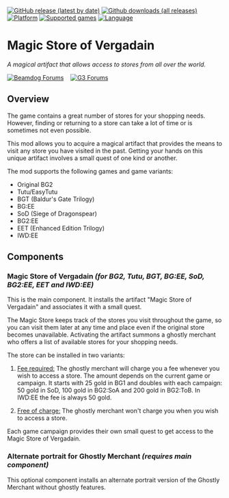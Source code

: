 [![GitHub release (latest by date)](https://img.shields.io/github/v/release/Argent77/A7-MagicStore?color=darkred&include_prereleases&label=latest%20release)](https://github.com/Argent77/A7-MagicStore/releases/latest)
[![Github downloads (all releases)](https://img.shields.io/github/downloads/Argent77/A7-MagicStore/total.svg?color=gold)](https://github.com/Argent77/A7-MagicStore/releases)
[![Platform](https://img.shields.io/static/v1?label=platform&message=Windows%20%7C%20macOS%20%7C%20Linux%20%7C%20Project%20Infinity&color=informational)](https://github.com/Argent77/A7-MagicStore/releases/latest)
[![Supported games](https://img.shields.io/static/v1?label=supported%20games&message=BG2%20%7C%20EasyTutu%20%7C%20BGT%20%7C%20BG%3AEE%20%7C%20SoD%20%7C%20BG2%3AEE%20%7C%20EET%20%7C%20IWD%3AEE&color=indigo)](https://github.com/Argent77/A7-MagicStore)
[![Language](https://img.shields.io/static/v1?label=language&message=English%20%7C%20French%20%7C%20German%20%7C%20Polish%20%7C%20Russian&color=limegreen)](https://github.com/Argent77/A7-MagicStore)

# Magic Store of Vergadain
*A magical artifact that allows access to stores from all over the world.*

[![Beamdog Forums](https://img.shields.io/static/v1?label=Discussion&message=Beamdog%20Forums&color=444&labelColor=eee&style=for-the-badge)](https://forums.beamdog.com/discussion/81331 "Beamdog Forums")
&nbsp;&nbsp;
[![G3 Forums](https://img.shields.io/static/v1?label=Discussion&message=G3%20Forums&color=3b45a3&labelColor=eee&style=for-the-badge)](https://www.gibberlings3.net/forums/topic/32357-magic-store-of-vergadain-visit-any-store-anywhere-and-anytime "The Gibberlings Three Forums")

## Overview

The game contains a great number of stores for your shopping needs. However, finding or returning to a store can take a lot of time or is sometimes not even possible.

This mod allows you to acquire a magical artifact that provides the means to visit any store you have visited in the past. Getting your hands on this unique artifact involves a small quest of one kind or another.

The mod supports the following games and game variants:
- Original BG2
- Tutu/EasyTutu
- BGT (Baldur's Gate Trilogy)
- BG:EE
- SoD (Siege of Dragonspear)
- BG2:EE
- EET (Enhanced Edition Trilogy)
- IWD:EE

## Components

### Magic Store of Vergadain *(for BG2, Tutu, BGT, BG:EE, SoD, BG2:EE, EET and IWD:EE)*

This is the main component. It installs the artifact "Magic Store of Vergadain" and associates it with a small quest.

The Magic Store keeps track of the stores you visit throughout the game, so you can visit them later at any time and place even if the original store becomes unavailable. Activating the artifact summons a ghostly merchant who offers a list of available stores for your shopping needs.

The store can be installed in two variants:
1) <ins>Fee required:</ins> The ghostly merchant will charge you a fee whenever you wish to access a store. The amount depends on the current game or campaign. It starts with 25 gold in BG1 and doubles with each campaign: 50 gold in SoD, 100 gold in BG2:SoA and 200 gold in BG2:ToB. In IWD:EE the fee is always 50 gold.

2) <ins>Free of charge:</ins> The ghostly merchant won't charge you when you wish to access a store.

Each game campaign provides their own small quest to get access to the Magic Store of Vergadain.

### Alternate portrait for Ghostly Merchant *(requires main component)*

This optional component installs an alternate portrait version of the Ghostly Merchant without ghostly features.
